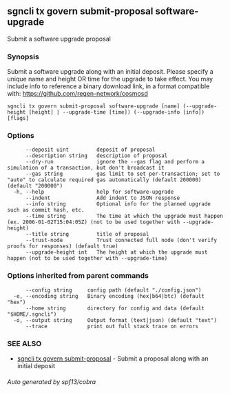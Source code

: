 ## sgncli tx govern submit-proposal software-upgrade

Submit a software upgrade proposal

### Synopsis

Submit a software upgrade along with an initial deposit.
Please specify a unique name and height OR time for the upgrade to take effect.
You may include info to reference a binary download link, in a format compatible with: https://github.com/regen-network/cosmosd

```
sgncli tx govern submit-proposal software-upgrade [name] (--upgrade-height [height] | --upgrade-time [time]) (--upgrade-info [info]) [flags]
```

### Options

```
      --deposit uint         deposit of proposal
      --description string   description of proposal
      --dry-run              ignore the --gas flag and perform a simulation of a transaction, but don't broadcast it
      --gas string           gas limit to set per-transaction; set to "auto" to calculate required gas automatically (default 200000) (default "200000")
  -h, --help                 help for software-upgrade
      --indent               Add indent to JSON response
      --info string          Optional info for the planned upgrade such as commit hash, etc.
      --time string          The time at which the upgrade must happen (ex. 2006-01-02T15:04:05Z) (not to be used together with --upgrade-height)
      --title string         title of proposal
      --trust-node           Trust connected full node (don't verify proofs for responses) (default true)
      --upgrade-height int   The height at which the upgrade must happen (not to be used together with --upgrade-time)
```

### Options inherited from parent commands

```
      --config string     config path (default "./config.json")
  -e, --encoding string   Binary encoding (hex|b64|btc) (default "hex")
      --home string       directory for config and data (default "$HOME/.sgncli")
  -o, --output string     Output format (text|json) (default "text")
      --trace             print out full stack trace on errors
```

### SEE ALSO

* [sgncli tx govern submit-proposal](sgncli_tx_govern_submit-proposal.md)	 - Submit a proposal along with an initial deposit

###### Auto generated by spf13/cobra
